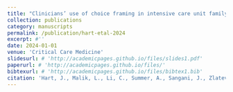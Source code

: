 ```yaml
---
title: "Clinicians’ use of choice framing in intensive care unit family meetings"
collection: publications
category: manuscripts
permalink: /publication/hart-etal-2024
excerpt: #''
date: 2024-01-01
venue: 'Critical Care Medicine'
slidesurl: # 'http://academicpages.github.io/files/slides1.pdf'
paperurl: # 'http://academicpages.github.io/files/'
bibtexurl: # 'http://academicpages.github.io/files/bibtex1.bib'
citation: 'Hart, J., Malik, L., Li, C., Summer, A., Sangani, J., Zlatev, J., & White, D. B. (2024). &quot;Clinicians’ use of choice framing in intensive care unit family meetings.&quot; <i>Critical Care Medicine</i>, <i>52(10)</i>, 1533-1542.'
---
```

